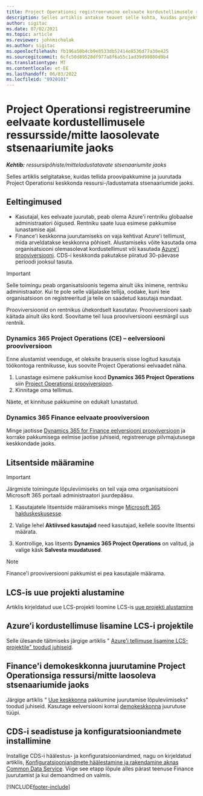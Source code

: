 ```yaml
---
title: Project Operationsi registreerumine eelvaate kordustellimusele ressursside/mitte laosolevate stsenaariumite jaoks
description: Selles artiklis antakse teavet selle kohta, kuidas projektitoiminguid uuesti tellida ja juurutada varudeta/ladustamata stsenaariumide jaoks.
author: sigitac
ms.date: 07/02/2021
ms.topic: article
ms.reviewer: johnmichalak
ms.author: sigitac
ms.openlocfilehash: fb196a50b4cb9e8533db52414e8536d77a30e425
ms.sourcegitcommit: 6cfc50d89528df977a8f6a55c1ad39d99800d9b4
ms.translationtype: MT
ms.contentlocale: et-EE
ms.lasthandoff: 06/03/2022
ms.locfileid: "8920101"
---
```

# <a name="sign-up-for-project-operations-preview-subscriptions-for-resource-non-stocked-scenarios"></a>Project Operationsi registreerumine eelvaate kordustellimusele ressursside/mitte laosolevate stsenaariumite jaoks

_**Kehtib:** ressursipõhiste/mitteladustatavate stsenaariumite jaoks_



Selles artiklis selgitatakse, kuidas tellida proovipakkumine ja juurutada Project Operationsi keskkonda ressursi-/ladustamata stsenaariumide jaoks.

## <a name="prerequisites"></a>Eeltingimused
- Kasutajal, kes eelvaate juurutab, peab olema Azure'i rentniku globaalse administraatori õigused. Rentniku saate luua esimese pakkumise lunastamise ajal. 
- Finance'i keskkonna juurutamiseks on vaja kehtivat Azure'i tellimust, mida arveldatakse keskkonna põhiselt. Alustamiseks võite kasutada oma organisatsiooni olemasolevat kordustellimust või kasutada [Azure'i prooviversiooni](https://azure.microsoft.com/free/). CDS-i keskkonda pakutakse piiratud 30-päevase perioodi jooksul tasuta.

> [!IMPORTANT]
> Selle toimingu peab organisatsioonis tegema ainult üks inimene, rentniku administraator. Kui te pole selle väljalaske tellija, oodake, kuni teie organisatsioon on registreeritud ja teile on saadetud kasutaja mandaat.
> 
> Prooviversioonid on rentnikus ühekordselt kasutatav. Prooviversiooni saab käitada ainult üks kord. Soovitame teil luua prooviversiooni eesmärgil uus rentnik.


### <a name="dynamics-365-project-operations-ce---preview-trial"></a>Dynamics 365 Project Operations (CE) – eelversiooni prooviversioon 

Enne alustamist veenduge, et oleksite brauseris sisse logitud kasutaja töökontoga rentnikusse, kus soovite Project Operationsi eelvaadet näha.

1. Lunastage esimene pakkumise kood **Dynamics 365 Project Operations** siin [Project Operationsi prooviversioon](https://aka.ms/try-po).
2. Kinnitage oma tellimus.

  Näete, et kinnituse pakkumine on edukalt lunastatud.

### <a name="dynamics-365-finance-preview-trial"></a>Dynamics 365 Finance eelvaate prooviversioon

Minge jaotisse [Dynamics 365 for Finance eelversiooni prooviversioon](https://aka.ms/trypoche) ja korrake pakkumisega eelmise jaotise juhiseid, registreeruge pilvmajutusega keskkondade jaoks.  

## <a name="assign-licenses"></a>Litsentside määramine

> [!IMPORTANT]
> Järgmiste toimingute lõpuleviimiseks on teil vaja oma organisatsiooni Microsoft 365 portaali administraatori juurdepääsu.

1. Kasutajatele litsentside määramiseks minge [Microsoft 365 halduskeskusesse](https://portal.office.com/).

2. Valige lehel **Aktiivsed kasutajad** need kasutajad, kellele soovite litsentsi määrata.

3. Kontrollige, kas litsents **Dynamics 365 Project Operations** on valitud, ja valige käsk **Salvesta muudatused**.

> [!NOTE]
> Finance'i prooviversiooni pakkumist ei pea kasutajale määrama.

## <a name="start-a-new-project-in-lcs"></a>LCS-is uue projekti alustamine

Artiklis kirjeldatud uue LCS-projekti loomine LCS-is [uue projekti alustamine](create-lcs-project.md)

## <a name="add-an-azure-subscription-to-an-lcs-project"></a>Azure’i kordustellimuse lisamine LCS-i projektile

Selle ülesande täitmiseks järgige artiklis " [Azure'i tellimuse lisamine LCS-projektile" toodud juhiseid](resource-add-azure-subscription-lcs-project.md).

## <a name="deploy-finance-demo-environment-with-project-operations-for-resourcenon-stocked-scenarios"></a>Finance'i demokeskkonna juurutamine Project Operationsiga ressursi/mitte laosoleva stsenaariumide jaoks

Järgige artiklis " [Uue keskkonna](resource-provision-new-environment.md) pakkumine juurutamise lõpuleviimiseks" toodud juhiseid. Kasutage eelversiooni korral [demokeskkonna](/dynamics365/fin-ops-core/dev-itpro/deployment/deploy-demo-environment) juurutuse tüüpi. 

## <a name="install-cds-setup-and-configuration-data"></a>CDS-i seadistuse ja konfiguratsiooniandmete installimine

Installige CDS-i häälestus- ja konfiguratsiooniandmed, nagu on kirjeldatud artiklis, [Konfiguratsiooniandmete häälestamine ja rakendamine aknas Common Data Service](resource-apply-pro-setup-config-data.md).
Viige see etapp lõpule alles pärast teenuse Finance juurutamist ja kui demoandmed on valmis.


[!INCLUDE[footer-include](../includes/footer-banner.md)]
